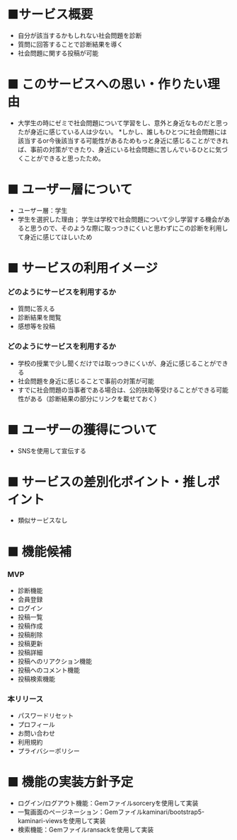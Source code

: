 # ■サービス概要
* 自分が該当するかもしれない社会問題を診断
* 質問に回答することで診断結果を導く
* 社会問題に関する投稿が可能

# ■ このサービスへの思い・作りたい理由
* 大学生の時にゼミで社会問題について学習をし、意外と身近なものだと思ったが身近に感じている人は少ない。
*しかし、誰しもひとつに社会問題には該当するor今後該当する可能性があるためもっと身近に感じることができれば、事前の対策ができたり、身近にいる社会問題に苦しんでいるひとに気づくことができると思ったため。


# ■ ユーザー層について
* ユーザー層：学生
* 学生を選択した理由；
学生は学校で社会問題について少し学習する機会があると思うので、そのような際に取っつきにくいと思わずにこの診断を利用して身近に感じてほしいため

# ■ サービスの利用イメージ
### どのようにサービスを利用するか
* 質問に答える
* 診断結果を閲覧
* 感想等を投稿
### どのようにサービスを利用するか
* 学校の授業で少し聞くだけでは取っつきにくいが、身近に感じることができる
* 社会問題を身近に感じることで事前の対策が可能
* すでに社会問題の当事者である場合は、公的扶助等受けることができる可能性がある（診断結果の部分にリンクを載せておく）

# ■ ユーザーの獲得について
* SNSを使用して宣伝する

# ■ サービスの差別化ポイント・推しポイント
* 類似サービスなし

# ■ 機能候補
### MVP
* 診断機能
* 会員登録
* ログイン
* 投稿一覧
* 投稿作成
* 投稿削除
* 投稿更新
* 投稿詳細
* 投稿へのリアクション機能
* 投稿へのコメント機能
* 投稿検索機能

### 本リリース
* パスワードリセット
* プロフィール
* お問い合わせ
* 利用規約
* プライバシーポリシー

# ■ 機能の実装方針予定
* ログイン/ログアウト機能：Gemファイルsorceryを使用して実装
* 一覧画面のページネーション：Gemファイルkaminari/bootstrap5-kaminari-viewsを使用して実装
* 検索機能：Gemファイルransackを使用して実装
